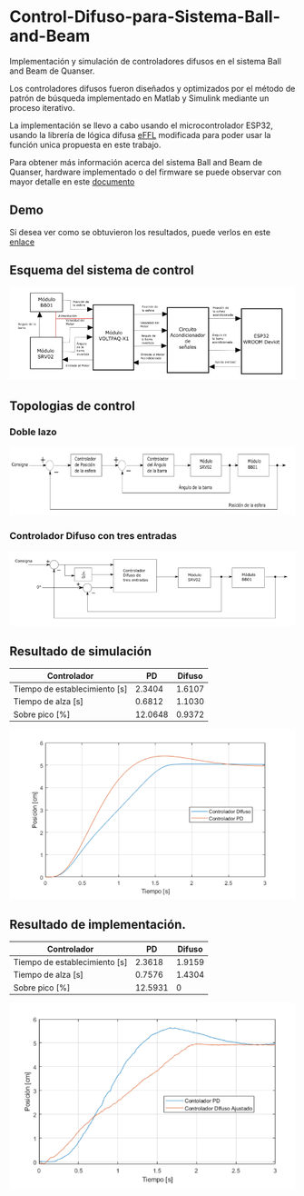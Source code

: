 # Control-Difuso-para-Sistema-Ball-and-Beam

Implementación y simulación de controladores difusos en el sistema Ball and Beam de Quanser.

Los controladores difusos fueron diseñados y optimizados por el método de patrón de búsqueda
implementado en Matlab y Simulink mediante un proceso iterativo.

La implementación se llevo a cabo usando el microcontrolador ESP32, usando la librería de lógica
difusa [eFFL](https://github.com/zerokol/eFLL) modificada para poder usar la función unica propuesta
en este trabajo.

Para obtener más información acerca del sistema Ball and Beam de Quanser, hardware implementado o del firmware
se puede observar con mayor detalle en este [documento](./tomo)

## Demo

Si desea ver como se obtuvieron los resultados, puede verlos en este [enlace](https://www.youtube.com/watch?v=K9Vu6w_IInE&list=PL-Z_5Zx_UY59NFn0tXmD-8x4Mgz_DTYgh)

## Esquema del sistema de control

![esquema-de-control](./imagenes/esquema.png)

## Topologias de control

### Doble lazo

![doble-lazo](./imagenes/dobleLazo.png)

### Controlador Difuso con tres entradas

![tres-entradas](./imagenes/tresEntradas.png)

## Resultado de simulación

| Controlador | PD | Difuso |
| ------ | ------ | ------- |
| Tiempo de establecimiento [s] | 2.3404 | 1.6107 |
| Tiempo de alza [s] | 0.6812 | 1.1030 |
| Sobre pico [%] | 12.0648 | 0.9372 |

![resultado-simulacion](./imagenes/simulacion.png)

## Resultado de implementación.

| Controlador | PD | Difuso |
| ------ | ------ | ------- |
| Tiempo de establecimiento [s] | 2.3618 | 1.9159 |
| Tiempo de alza [s] | 0.7576 | 1.4304 |
| Sobre pico [%] | 12.5931 | 0 |

![resultado-implementación](./imagenes/resultadoFinal.png)

